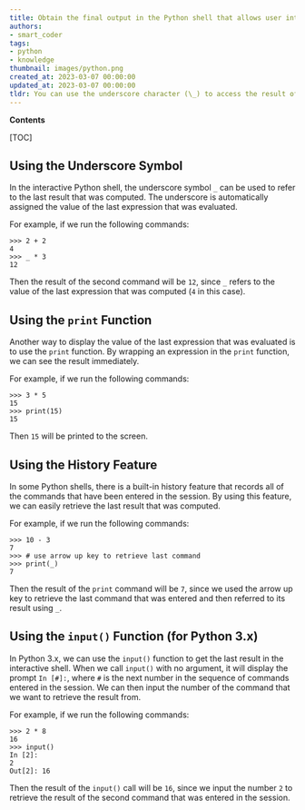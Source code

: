 ```yaml
---
title: Obtain the final output in the Python shell that allows user interaction
authors:
- smart_coder
tags:
- python
- knowledge
thumbnail: images/python.png
created_at: 2023-03-07 00:00:00
updated_at: 2023-03-07 00:00:00
tldr: You can use the underscore character (\_) to access the result of the last evaluated expression in the interactive Python shell.
---
```


**Contents**

[TOC]

Using the Underscore Symbol
---

In the interactive Python shell, the underscore symbol `_` can be used to refer to the last result that was computed. The underscore is automatically assigned the value of the last expression that was evaluated.

For example, if we run the following commands:

```
>>> 2 + 2
4
>>> _ * 3
12
```

Then the result of the second command will be `12`, since `_` refers to the value of the last expression that was computed (`4` in this case). 


Using the `print` Function
---

Another way to display the value of the last expression that was evaluated is to use the `print` function. By wrapping an expression in the `print` function, we can see the result immediately.

For example, if we run the following commands:

```
>>> 3 * 5
15
>>> print(15)
15
```

Then `15` will be printed to the screen.


Using the History Feature
---

In some Python shells, there is a built-in history feature that records all of the commands that have been entered in the session. By using this feature, we can easily retrieve the last result that was computed.

For example, if we run the following commands:

```
>>> 10 - 3
7
>>> # use arrow up key to retrieve last command
>>> print(_)
7
```

Then the result of the `print` command will be `7`, since we used the arrow up key to retrieve the last command that was entered and then referred to its result using `_`.


Using the `input()` Function (for Python 3.x)
---

In Python 3.x, we can use the `input()` function to get the last result in the interactive shell. When we call `input()` with no argument, it will display the prompt `In [#]:`, where `#` is the next number in the sequence of commands entered in the session. We can then input the number of the command that we want to retrieve the result from.

For example, if we run the following commands:

```
>>> 2 * 8
16
>>> input()
In [2]:
2
Out[2]: 16
```

Then the result of the `input()` call will be `16`, since we input the number `2` to retrieve the result of the second command that was entered in the session.
